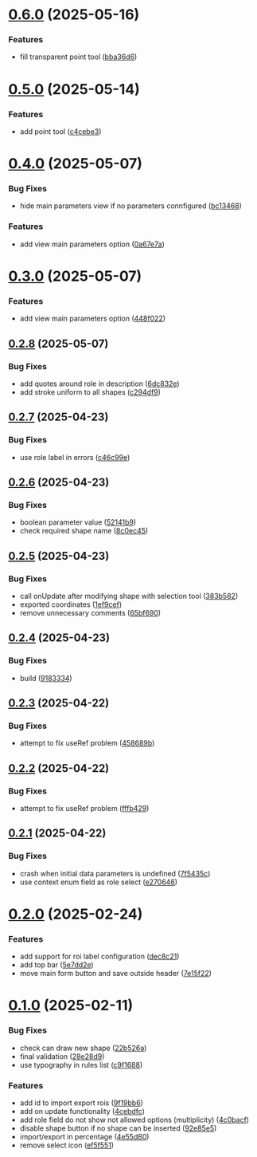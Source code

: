 # [0.6.0](https://github.com/abidibo/react-cam-roi/compare/v0.5.0...v0.6.0) (2025-05-16)


### Features

* fill transparent point tool ([bba36d6](https://github.com/abidibo/react-cam-roi/commit/bba36d66502d0ee9f8c0dd316675514fdc24ea9c))

# [0.5.0](https://github.com/abidibo/react-cam-roi/compare/v0.4.0...v0.5.0) (2025-05-14)


### Features

* add point tool ([c4cebe3](https://github.com/abidibo/react-cam-roi/commit/c4cebe3ea3afafbd349a20ffc3cd1a66b65ac8e3))

# [0.4.0](https://github.com/abidibo/react-cam-roi/compare/v0.3.0...v0.4.0) (2025-05-07)


### Bug Fixes

* hide main parameters view if no parameters connfigured ([bc13468](https://github.com/abidibo/react-cam-roi/commit/bc134680704e2097007d686da93e54e14f2e0c97))


### Features

* add view main parameters option ([0a67e7a](https://github.com/abidibo/react-cam-roi/commit/0a67e7aa31a9a1cf63062977416b76d791f472e9))

# [0.3.0](https://github.com/abidibo/react-cam-roi/compare/v0.2.8...v0.3.0) (2025-05-07)


### Features

* add view main parameters option ([448f022](https://github.com/abidibo/react-cam-roi/commit/448f0224d79f1b81b544fac0d324fc55c6034f3b))

## [0.2.8](https://github.com/abidibo/react-cam-roi/compare/v0.2.7...v0.2.8) (2025-05-07)


### Bug Fixes

* add quotes around role in description ([6dc832e](https://github.com/abidibo/react-cam-roi/commit/6dc832e9ebf6ac78b5a80f39da5b1f278fae7b5e))
* add stroke uniform to all shapes ([c294df9](https://github.com/abidibo/react-cam-roi/commit/c294df98ffd6f7a4e429eda3cab1258f76e173cf))

## [0.2.7](https://github.com/abidibo/react-cam-roi/compare/v0.2.6...v0.2.7) (2025-04-23)


### Bug Fixes

* use role label in errors ([c46c99e](https://github.com/abidibo/react-cam-roi/commit/c46c99eb81ef80924dec43f06eac3fc187b181d3))

## [0.2.6](https://github.com/abidibo/react-cam-roi/compare/v0.2.5...v0.2.6) (2025-04-23)


### Bug Fixes

* boolean parameter value ([52141b9](https://github.com/abidibo/react-cam-roi/commit/52141b917181f9b947365cca1d5175f29021bc83))
* check required shape name ([8c0ec45](https://github.com/abidibo/react-cam-roi/commit/8c0ec458937c974bca767a459c3988c312fd3be8))

## [0.2.5](https://github.com/abidibo/react-cam-roi/compare/v0.2.4...v0.2.5) (2025-04-23)


### Bug Fixes

* call onUpdate after modifying shape with selection tool ([383b582](https://github.com/abidibo/react-cam-roi/commit/383b5827093a4f1a6cfbaff7ed62c176b99bf15d))
* exported coordinates ([1ef9cef](https://github.com/abidibo/react-cam-roi/commit/1ef9cefc4daef4de9105922578543cbc1c1a6fe3))
* remove unnecessary comments ([65bf690](https://github.com/abidibo/react-cam-roi/commit/65bf690ca003bce5e7226f35931b5eaf655c2d20))

## [0.2.4](https://github.com/abidibo/react-cam-roi/compare/v0.2.3...v0.2.4) (2025-04-23)


### Bug Fixes

* build ([9183334](https://github.com/abidibo/react-cam-roi/commit/918333425d32ab150c0a9e5bf8d89c8a28938ce1))

## [0.2.3](https://github.com/abidibo/react-cam-roi/compare/v0.2.2...v0.2.3) (2025-04-22)


### Bug Fixes

* attempt to fix useRef problem ([458689b](https://github.com/abidibo/react-cam-roi/commit/458689bdeae2cad684c093ec4fe18bed7bef00e4))

## [0.2.2](https://github.com/abidibo/react-cam-roi/compare/v0.2.1...v0.2.2) (2025-04-22)


### Bug Fixes

* attempt to fix useRef problem ([fffb429](https://github.com/abidibo/react-cam-roi/commit/fffb4296656e6b4c306212bf81f9ccb5225ebc0a))

## [0.2.1](https://github.com/abidibo/react-cam-roi/compare/v0.2.0...v0.2.1) (2025-04-22)


### Bug Fixes

* crash when initial data parameters is undefined ([7f5435c](https://github.com/abidibo/react-cam-roi/commit/7f5435c89f30f08f3d24b0feec21506f95634656))
* use context enum field as role select ([e270646](https://github.com/abidibo/react-cam-roi/commit/e27064677d15a89997deaa650055f9bf5d1b5eb6))

# [0.2.0](https://github.com/abidibo/react-cam-roi/compare/v0.1.0...v0.2.0) (2025-02-24)


### Features

* add support for roi label configuration ([dec8c21](https://github.com/abidibo/react-cam-roi/commit/dec8c212b0360cd8c8895b1bc1a0aa2dc0f016bd))
* add top bar ([5e7dd2e](https://github.com/abidibo/react-cam-roi/commit/5e7dd2e80e5dca0db0fbf199ec55c2f374d01843))
* move main form button and save outside header ([7e15f22](https://github.com/abidibo/react-cam-roi/commit/7e15f226c54ebf4ba8f0337a5c6fa591d7fb127a))

# [0.1.0](https://github.com/abidibo/react-cam-roi/compare/v0.0.13...v0.1.0) (2025-02-11)


### Bug Fixes

* check can draw new shape ([22b526a](https://github.com/abidibo/react-cam-roi/commit/22b526a07504ae530d1799b47f3235241fbbed62))
* final validation ([28e28d9](https://github.com/abidibo/react-cam-roi/commit/28e28d99775af8dcfae27454acfb12da7cbe800e))
* use typography in rules list ([c9f1688](https://github.com/abidibo/react-cam-roi/commit/c9f1688e250944c79f738b6011e902da9ecc6abb))


### Features

* add id to import export rois ([9f19bb6](https://github.com/abidibo/react-cam-roi/commit/9f19bb64e62163f620d256316a068858b7792269))
* add on update functionality ([4cebdfc](https://github.com/abidibo/react-cam-roi/commit/4cebdfc0582fe5805ef7b740f86f9ce448233dfe))
* add role field do not show not allowed options (multiplicity) ([4c0bacf](https://github.com/abidibo/react-cam-roi/commit/4c0bacfbf0709323f9db1852d6af13a33445fa5f))
* disable shape button if no shape can be inserted ([92e85e5](https://github.com/abidibo/react-cam-roi/commit/92e85e51a857ce3f7238c40f5671a9898a34ca18))
* import/export in percentage ([4e55d80](https://github.com/abidibo/react-cam-roi/commit/4e55d80b61717b21654d734963d84e67ffdfba88))
* remove select icon ([ef5f551](https://github.com/abidibo/react-cam-roi/commit/ef5f551ae01a6e0f8e6bd8066d2c278bb18f3e40))
